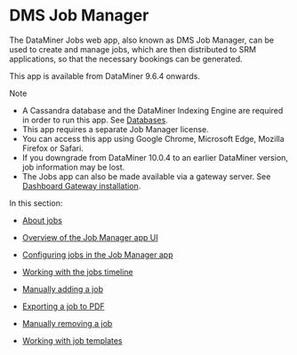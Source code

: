 # DMS Job Manager

The DataMiner Jobs web app, also known as DMS Job Manager, can be used to create and manage jobs, which are then distributed to SRM applications, so that the necessary bookings can be generated.

This app is available from DataMiner 9.6.4 onwards.

> [!NOTE]
> -  A Cassandra database and the DataMiner Indexing Engine are required in order to run this app. See [Databases](../../part_3/databases/databases.md).
> -  This app requires a separate Job Manager license.
> -  You can access this app using Google Chrome, Microsoft Edge, Mozilla Firefox or Safari.
> -  If you downgrade from DataMiner 10.0.4 to an earlier DataMiner version, job information may be lost.
> -  The Jobs app can also be made available via a gateway server. See [Dashboard Gateway installation](../newR_D/Dashboard_Gateway_installation.md).

In this section:

- [About jobs](About_jobs.md)

- [Overview of the Job Manager app UI](Overview_of_the_Job_Manager_app_UI.md)

- [Configuring jobs in the Job Manager app](Configuring_jobs_in_the_Job_Manager_app.md)

- [Working with the jobs timeline](Working_with_the_jobs_timeline.md)

- [Manually adding a job](Manually_adding_a_job.md)

- [Exporting a job to PDF](Exporting_a_job_to_PDF.md)

- [Manually removing a job](Manually_removing_a_job.md)

- [Working with job templates](Working_with_job_templates.md)
